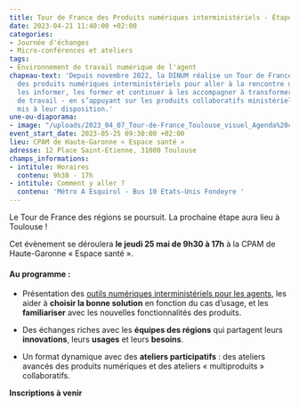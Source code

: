 ```yaml
---
title: Tour de France des Produits numériques interministériels - Étape Occitanie
date: 2023-04-21 11:40:00 +02:00
categories:
- Journée d'échanges
- Micro-conférences et ateliers
tags:
- Environnement de travail numérique de l'agent
chapeau-text: 'Depuis novembre 2022, la DINUM réalise un Tour de France des régions
  des produits numériques interministériels pour aller à la rencontre des agents :
  les informer, les former et continuer à les accompagner à transformer les méthodes
  de travail - en s’appuyant sur les produits collaboratifs ministériels et interministériels
  mis à leur disposition.'
une-ou-diaporama:
- image: "/uploads/2023_04_07_Tour-de-France_Toulouse_visuel_Agenda%20copie.jpg"
event_start_date: 2023-05-25 09:30:00 +02:00
lieu: CPAM de Haute-Garonne « Espace santé »
adresse: 12 Place Saint-Etienne, 31000 Toulouse
champs_informations:
- intitule: Horaires
  contenu: 9h30 - 17h
- intitule: Comment y aller ?
  contenu: 'Métro A Esquirol - Bus 10 Etats-Unis Fondeyre '
---
```


Le Tour de France des régions se poursuit. La prochaine étape aura lieu à Toulouse !

Cet évènement se déroulera **le jeudi 25 mai de 9h30 à 17h** à la CPAM de Haute-Garonne « Espace santé ».

#### Au programme :

* Présentation des [outils numériques interministériels pour les agents](https://www.numerique.gouv.fr/outils-agents/), les aider à **choisir la bonne solution** en fonction du cas d’usage, et les **familiariser** avec les nouvelles fonctionnalités des produits.

* Des échanges riches avec les **équipes des régions** qui partagent leurs **innovations**, leurs **usages** et leurs **besoins**.

* Un format dynamique avec des **ateliers participatifs** : des ateliers avancés des produits numériques et des ateliers « multiproduits » collaboratifs.

**Inscriptions à venir**